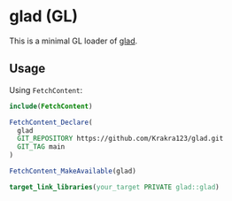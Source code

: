 # glad (GL)

This is a minimal GL loader of [glad](https://github.com/Dav1dde/glad).

## Usage

Using `FetchContent`:
```cmake
include(FetchContent)

FetchContent_Declare(
  glad
  GIT_REPOSITORY https://github.com/Krakra123/glad.git
  GIT_TAG main
)

FetchContent_MakeAvailable(glad)

target_link_libraries(your_target PRIVATE glad::glad)
```
